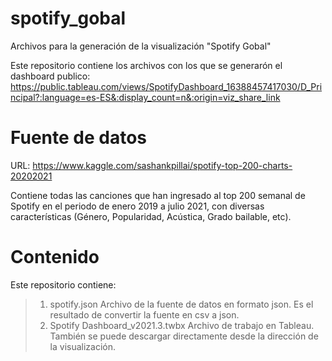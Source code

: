 # spotify_gobal
Archivos para la generación de la visualización "Spotify Gobal"

Este repositorio contiene los archivos con los que se generarón el dashboard publico: https://public.tableau.com/views/SpotifyDashboard_16388457417030/D_Principal?:language=es-ES&:display_count=n&:origin=viz_share_link

# Fuente de datos
URL: https://www.kaggle.com/sashankpillai/spotify-top-200-charts-20202021

Contiene todas las canciones que han ingresado al top 200 semanal de Spotify en el periodo de enero 2019 a julio 2021, con diversas características (Género, Popularidad, Acústica, Grado bailable, etc).

# Contenido
Este repositorio contiene: 
  > 1) spotify.json Archivo de la fuente de datos en formato json. Es el resultado de convertir la fuente en csv a json.
  > 2) Spotify Dashboard_v2021.3.twbx Archivo de trabajo en Tableau. También se puede descargar directamente desde la dirección de la visualización.

